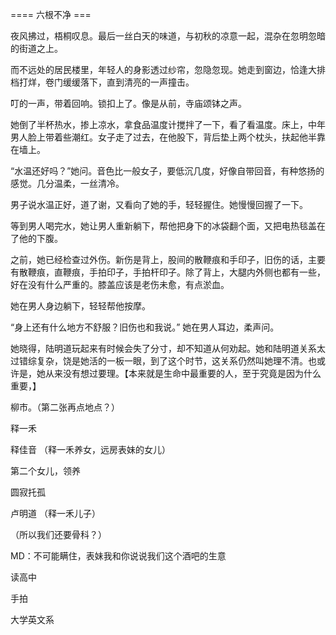 


==== 六根不净  ===


夜风拂过，梧桐叹息。最后一丝白天的味道，与初秋的凉意一起，混杂在忽明忽暗的街道之上。

而不远处的居民楼里，年轻人的身影透过纱帘，忽隐忽现。她走到窗边，恰逢大排档打烊，卷门缓缓落下，直到清亮的一声撞击。

叮的一声，带着回响。锁扣上了。像是从前，寺庙颂钵之声。

她倒了半杯热水，掺上凉水，拿食品温度计搅拌了一下，看了看温度。床上，中年男人脸上带着些潮红。女子走了过去，在他股下，背后垫上两个枕头，扶起他半靠在墙上。

“水温还好吗？”她问。音色比一般女子，要低沉几度，好像自带回音，有种悠扬的感觉。几分温柔，一丝清冷。

男子说水温正好，道了谢，又看向了她的手，轻轻握住。她慢慢回握了一下。

等到男人喝完水，她让男人重新躺下，帮他把身下的冰袋翻个面，又把电热毯盖在了他的下腹。

之前，她已经检查过外伤。新伤是背上，股间的散鞭痕和手印子，旧伤的话，主要有散鞭痕，直鞭痕，手拍印子，手拍杆印子。除了背上，大腿内外侧也都有一些，好在没有什么严重的。膝盖应该是老伤未愈，有点淤血。

她在男人身边躺下，轻轻帮他按摩。

“身上还有什么地方不舒服？旧伤也和我说。” 她在男人耳边，柔声问。

她晓得，陆明道玩起来有时候会失了分寸，却不知道从何劝起。她和陆明道关系太过错综复杂，饶是她活的一板一眼，到了这个时节，这关系仍然叫她理不清。也或许是，她从来没有想过要理。【本来就是生命中最重要的人，至于究竟是因为什么重要，】

柳市。（第二张再点地点？）

释一禾

释佳音 （释一禾养女，远房表妹的女儿）

第二个女儿，领养

圆寂托孤

卢明道 （释一禾儿子）

（所以我们还要骨科？）

MD：不可能瞒住，表妹我和你说说我们这个酒吧的生意

读高中

手拍

大学英文系